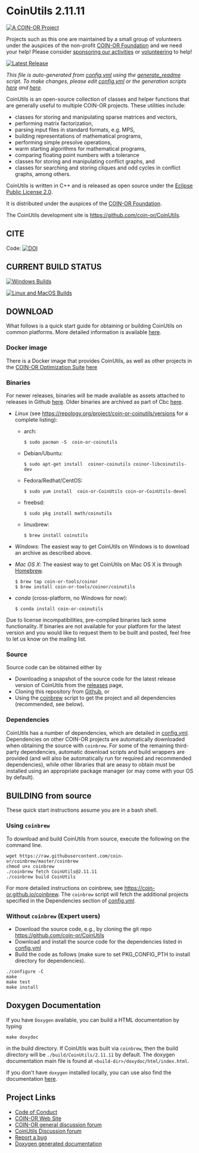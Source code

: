 # CoinUtils 2.11.11

[![A COIN-OR Project](https://coin-or.github.io/coin-or-badge.png)](https://www.coin-or.org)

Projects such as this one are maintained by a small group of volunteers under
the auspices of the non-profit [COIN-OR Foundation](https://www.coin-or.org)
and we need your help! Please consider [sponsoring our
activities](https://github.com/sponsors/coin-or) or [volunteering](mailto:volunteer@coin-or.org) to help!

[![Latest Release](https://img.shields.io/github/v/release/coin-or/CoinUtils?sort=semver)](https://github.com/coin-or/CoinUtils/releases)

_This file is auto-generated from [config.yml](.coin-or/config.yml) using the 
[generate_readme](.coin-or/generate_readme) script.
To make changes, please edit [config.yml](.coin-or/config.yml) or the generation scripts
[here](.coin-or/generate_readme) and [here](https://github.com/coin-or/coinbrew/blob/master/scripts/generate_readme)._

CoinUtils is an open-source collection of classes and helper functions
that are generally useful to multiple COIN-OR projects.
These utilities include:
 * classes for storing and manipulating sparse matrices and vectors,
 * performing matrix factorization,
 * parsing input files in standard formats, e.g. MPS,
 * building representations of mathematical programs,
 * performing simple presolve operations,
 * warm starting algorithms for mathematical programs,
 * comparing floating point numbers with a tolerance
 * classes for storing and manipulating conflict graphs, and
 * classes for searching and storing cliques and odd cycles in conflict graphs, among others.


CoinUtils is written in C++ and is released as open source under the [Eclipse Public License 2.0](http://www.opensource.org/licenses/EPL-2.0).

It is distributed under the auspices of the [COIN-OR Foundation](https://www.coin-or.org).

The CoinUtils development site is https://github.com/coin-or/CoinUtils.

## CITE

Code: [![DOI](https://zenodo.org/badge/173466792.svg)](https://zenodo.org/badge/latestdoi/173466792)

## CURRENT BUILD STATUS

[![Windows Builds](https://github.com/coin-or/CoinUtils/actions/workflows/windows-ci.yml/badge.svg?branch=releases/2.11.11)](https://github.com/coin-or/CoinUtils/actions/workflows/windows-ci.yml?query=branch%3Areleases/2.11.11)

[![Linux and MacOS Builds](https://github.com/coin-or/CoinUtils/actions/workflows/linux-ci.yml/badge.svg?branch=releases/2.11.11)](https://github.com/coin-or/CoinUtils/actions/workflows/linux-ci.yml?query=branch%3Areleases/2.11.11)

## DOWNLOAD

What follows is a quick start guide for obtaining or building
CoinUtils on common platforms. More detailed information is
available [here](https://coin-or.github.io/user_introduction.html).

### Docker image

There is a Docker image that provides CoinUtils, as well as other projects
in the [COIN-OR Optimization
Suite](https://github.com/coin-or/COIN-OR-OptimizationSuite) [here](https://hub.docker.com/repository/docker/coinor/coin-or-optimization-suite)

### Binaries

For newer releases, binaries will be made available as assets attached to
releases in Github
[here](https://github.com/coin-or/CoinUtils/releases). Older binaries
are archived as part of Cbc
[here](https://www.coin-or.org/download/binary/Cbc).

 * *Linux* (see https://repology.org/project/coin-or-coinutils/versions for a complete listing): 
   * arch:
     ```
     $ sudo pacman -S  coin-or-coinutils
     ```
   * Debian/Ubuntu:
     ```
     $ sudo apt-get install  coinor-coinutils coinor-libcoinutils-dev
     ```
   * Fedora/Redhat/CentOS:
     ```
     $ sudo yum install  coin-or-CoinUtils coin-or-CoinUtils-devel
     ```
   * freebsd:
     ```
     $ sudo pkg install math/coinutils
     ```
   * linuxbrew:
     ```
     $ brew install coinutils
     ```
 * *Windows*: The easiest way to get CoinUtils on Windows is to download an archive as described above.
 * *Mac OS X*: The easiest way to get CoinUtils on Mac OS X is through [Homebrew](https://brew.sh).
     ```
     $ brew tap coin-or-tools/coinor
     $ brew install coin-or-tools/coinor/coinutils
     ```

* *conda* (cross-platform, no Windows for now):
     ```
     $ conda install coin-or-coinutils
     ```

Due to license incompatibilities, pre-compiled binaries lack some 
functionality. If binaries are not available for your platform for the latest 
version and you would like to request them to be built and posted, feel free 
to let us know on the mailing list. 

### Source

Source code can be obtained either by

 * Downloading a snapshot of the source code for the latest release version of CoinUtils from the
 [releases](https://github.com/coin-or/CoinUtils/releases) page,
 * Cloning this repository from [Github](https://github.com/coin-or/CoinUtils), or 
 * Using the [coinbrew](https://github.com/coin-or/coinbrew) script to get the project and all dependencies (recommended, see below).   

### Dependencies

CoinUtils has a number of dependencies, which are detailed in
[config.yml](.coin-or/config.yml). Dependencies on other COIN-OR projects are
automatically downloaded when obtaining the source with `coinbrew`. For some
of the remaining third-party dependencies, automatic download scripts and
build wrappers are provided (and will also be automatically run for required
and recommended dependencies), while other libraries that are aeasy to obtain
must be installed using an appropriate package manager (or may come with your
OS by default). 

## BUILDING from source

These quick start instructions assume you are in a bash shell. 

### Using `coinbrew`

To download and build CoinUtils from source, execute the 
following on the command line. 
```
wget https://raw.githubusercontent.com/coin-or/coinbrew/master/coinbrew
chmod u+x coinbrew
./coinbrew fetch CoinUtils@2.11.11
./coinbrew build CoinUtils
```
For more detailed instructions on coinbrew, see https://coin-or.github.io/coinbrew.
The `coinbrew` script will fetch the additional projects specified in the Dependencies section of [config.yml](.coin-or/config.yml).

### Without `coinbrew` (Expert users)

 * Download the source code, e.g., by cloning the git repo https://github.com/coin-or/CoinUtils
 * Download and install the source code for the dependencies listed in [config.yml](.coin-or/config.yml)
 * Build the code as follows (make sure to set PKG_CONFIG_PTH to install directory for dependencies).

```
./configure -C
make
make test
make install
```

## Doxygen Documentation

If you have `Doxygen` available, you can build a HTML documentation by typing

`make doxydoc` 

in the build directory. If CoinUtils was built via `coinbrew`, then the build
directory will be `./build/CoinUtils/2.11.11` by default. The doxygen documentation main file
is found at `<build-dir>/doxydoc/html/index.html`.

If you don't have `doxygen` installed locally, you can use also find the
documentation [here](http://coin-or.github.io/CoinUtils/Doxygen).


## Project Links

 * [Code of Conduct](https://www.coin-or.org/code-of-conduct/)
 * [COIN-OR Web Site](http://www.coin-or.org/)
 * [COIN-OR general discussion forum](https://github.com/orgs/coin-or/discussions)
 * [CoinUtils Discussion forum](https://github.com/coin-or/CoinUtils/discussions)
 * [Report a bug](https://github.com/coin-or/CoinUtils/issues/new)
 * [Doxygen generated documentation](http://coin-or.github.io/CoinUtils/Doxygen)

